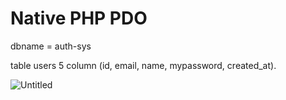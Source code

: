 # Native PHP PDO
dbname = auth-sys


table users 5 column (id, email, name, mypassword, created_at).


![Untitled](https://user-images.githubusercontent.com/72923118/213861627-ed586412-79d2-4db5-8852-4f8eb4a7c166.png)
